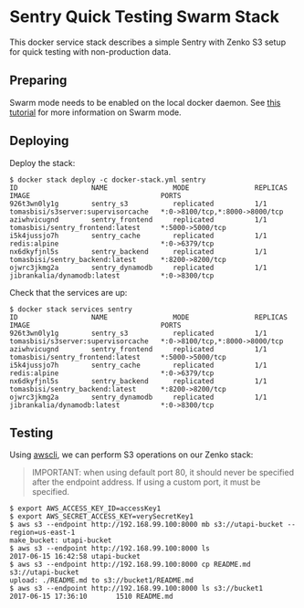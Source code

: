 # Sentry Quick Testing Swarm Stack

This docker service stack describes a simple Sentry with Zenko S3 setup for quick testing
with non-production data.

## Preparing

Swarm mode needs to be enabled on the local docker daemon. See
[this tutorial](https://docs.docker.com/engine/swarm/swarm-tutorial/)
for more information on Swarm mode.

## Deploying

Deploy the stack:

```
$ docker stack deploy -c docker-stack.yml sentry
ID                  NAME                MODE                REPLICAS            IMAGE                                PORTS
926t3wn0ly1g        sentry_s3           replicated          1/1                 tomasbisi/s3server:supervisorcache   *:0->8100/tcp,*:8000->8000/tcp
aziwhvicugnd        sentry_frontend     replicated          1/1                 tomasbisi/sentry_frontend:latest     *:5000->5000/tcp
i5k4jussjo7h        sentry_cache        replicated          1/1                 redis:alpine                         *:0->6379/tcp
nx6dkyfjnl5s        sentry_backend      replicated          1/1                 tomasbisi/sentry_backend:latest      *:8200->8200/tcp
ojwrc3jkmg2a        sentry_dynamodb     replicated          1/1                 jibrankalia/dynamodb:latest          *:0->8300/tcp
```

Check that the services are up:

```
$ docker stack services sentry
ID                  NAME                MODE                REPLICAS            IMAGE                                PORTS
926t3wn0ly1g        sentry_s3           replicated          1/1                 tomasbisi/s3server:supervisorcache   *:0->8100/tcp,*:8000->8000/tcp
aziwhvicugnd        sentry_frontend     replicated          1/1                 tomasbisi/sentry_frontend:latest     *:5000->5000/tcp
i5k4jussjo7h        sentry_cache        replicated          1/1                 redis:alpine                         *:0->6379/tcp
nx6dkyfjnl5s        sentry_backend      replicated          1/1                 tomasbisi/sentry_backend:latest      *:8200->8200/tcp
ojwrc3jkmg2a        sentry_dynamodb     replicated          1/1                 jibrankalia/dynamodb:latest          *:0->8300/tcp
```

## Testing

Using [awscli](https://aws.amazon.com/cli/), we can perform S3 operations
on our Zenko stack:
 > IMPORTANT: when using default port 80, it should never be specified after the
 > endpoint address. If using a custom port, it must be specified.
```
$ export AWS_ACCESS_KEY_ID=accessKey1
$ export AWS_SECRET_ACCESS_KEY=verySecretKey1
$ aws s3 --endpoint http://192.168.99.100:8000 mb s3://utapi-bucket --region=us-east-1
make_bucket: utapi-bucket
$ aws s3 --endpoint http://192.168.99.100:8000 ls
2017-06-15 16:42:58 utapi-bucket
$ aws s3 --endpoint http://192.168.99.100:8000 cp README.md s3://utapi-bucket
upload: ./README.md to s3://bucket1/README.md
$ aws s3 --endpoint http://192.168.99.100:8000 ls s3://bucket1
2017-06-15 17:36:10       1510 README.md
```
